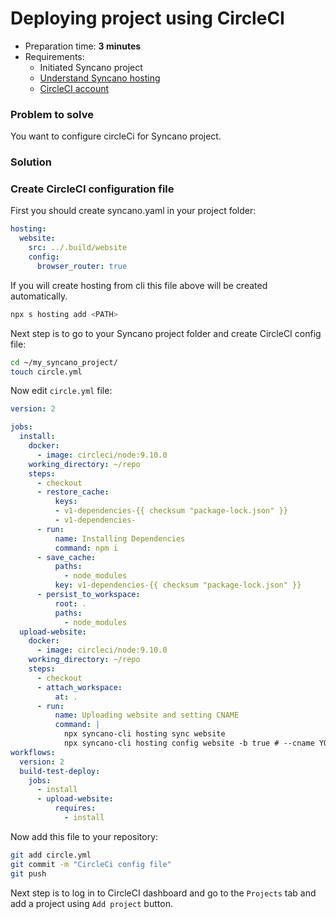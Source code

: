 # Deploying project using CircleCI

* Preparation time: **3 minutes**
* Requirements:
  - Initiated Syncano project
  - [Understand Syncano hosting](https://0-docs.syncano.io/#/project/hosting)
  - [CircleCI account](https://circleci.com/)

### Problem to solve

You want to configure circleCi for Syncano project.

### Solution

### Create CircleCI configuration file

First you should create syncano.yaml in your project folder:

```yaml
hosting:
  website:
    src: ../.build/website
    config:
      browser_router: true

```

If you will create hosting from cli this file above will be created automatically.

```sh
npx s hosting add <PATH>
```

Next step is to go to your Syncano project folder and create CircleCI config file:

```sh
cd ~/my_syncano_project/
touch circle.yml
```

Now edit `circle.yml` file:

```yaml
version: 2

jobs:
  install:
    docker:
      - image: circleci/node:9.10.0
    working_directory: ~/repo
    steps:
      - checkout
      - restore_cache:
          keys:
          - v1-dependencies-{{ checksum "package-lock.json" }}
          - v1-dependencies-
      - run:
          name: Installing Dependencies
          command: npm i
      - save_cache:
          paths:
            - node_modules
          key: v1-dependencies-{{ checksum "package-lock.json" }}
      - persist_to_workspace:
          root: .
          paths:
            - node_modules
  upload-website:
    docker:
      - image: circleci/node:9.10.0
    working_directory: ~/repo
    steps:
      - checkout
      - attach_workspace:
          at: .
      - run:
          name: Uploading website and setting CNAME
          command: |
            npx syncano-cli hosting sync website
            npx syncano-cli hosting config website -b true # --cname YOUR_CNAME
workflows:
  version: 2
  build-test-deploy:
    jobs:
      - install
      - upload-website:
          requires:
            - install
```

Now add this file to your repository:

```sh
git add circle.yml
git commit -m "CircleCi config file"
git push
```

Next step is to log in to CircleCI dashboard and go to the `Projects` tab and add a project using `Add project` button.
